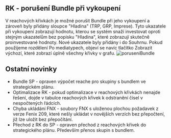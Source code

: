 ﻿---
categories: [fenix]
layout: fenix
---
## RK - porušení Bundle při vykoupení
V reachových křivkách je možné porušit Bundle při jeho vykoupení a zároveň byly přidány sloupce "Hladina" (TRP, GRP, Imprese).
Tyto ukazatele při vykoupení zobrazují hodnotu, kterou se systém snaží investovat oproti stejným ukazatelům bez popisku "Hladina", které zobrazují skutečně proinvestované hodnoty. 
Nové ukazatele byly přidány i do Souhrnu. 
Pokud použijeme rozdělení Po mediatypech, objeví se navíc tlačítko Zobrazit výchozí, které zobrazí úplně všechny křivky v grafu.
![poruseniBundle]({{site.url}}/data/vykoupeno.jpg)


## Ostatní novinky
<ul><li> Bundle SP - opraven výpočet reache pro skupiny s bundlem ve strategickém plánu.</li>
<li> Optimalizace RK - pokud optimalizace v reachových křivkách nenajde řešení, dojde v tabulce reachových křivek k odstranění čísel v nespočtených řádcích.</li>
<li> Chyba ukládání FNX - soubory FNX s uloženou plochou požadavek z verze Fenix 209, které nešly ukládat v novějších verzích bez přepočtení, již lze uložit bez přepočítání.</li>
<li> Přechod z RK do SP - opraven přechod z reachových křivek do strategického plánu. Především přenos skupin s bundlem.</li></ul>
